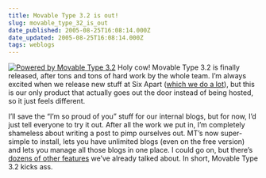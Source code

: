 ```yaml
---
title: Movable Type 3.2 is out!
slug: movable_type_32_is_out
date_published: 2005-08-25T16:08:14.000Z
date_updated: 2005-08-25T16:08:14.000Z
tags: weblogs
---
```


[![Powered by Movable Type 3.2](http://www.dashes.com/anil/anil/images/obfeomc.gif)](http://www.sixapart.com/movabletype/) Holy cow! Movable Type 3.2 is finally released, after tons and tons of hard work by the whole team. I’m always excited when we release new stuff at Six Apart ([which we do a lot](http://www.sixapart.com/about/corner/2005/08/around_the_six.html)), but this is our only product that actually goes out the door instead of being hosted, so it just feels different.

I’ll save the “I’m so proud of you” stuff for our internal blogs, but for now, I’d just tell everyone to try it out. After all the work we put in, I’m completely shameless about writing a post to pimp ourselves out. MT’s now super-simple to install, lets you have unlimited blogs (even on the free version) and lets you manage all those blogs in one place. I could go on, but there’s [dozens of other features](http://www.sixapart.com/movabletype/news/2005/06/movable_type_32_is_comin.html) we’ve already talked about. In short, Movable Type 3.2 kicks ass.
